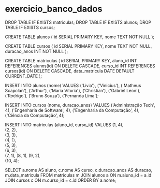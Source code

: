 # exercicio_banco_dados

DROP TABLE IF EXISTS matriculas;
DROP TABLE IF EXISTS alunos;
DROP TABLE IF EXISTS cursos;

CREATE TABLE alunos (
  id SERIAL PRIMARY KEY,
  nome TEXT NOT NULL
);

CREATE TABLE cursos (
  id SERIAL PRIMARY KEY,
  nome TEXT NOT NULL,
  duracao_anos INT NOT NULL
);

CREATE TABLE matriculas (
  id SERIAL PRIMARY KEY,
  aluno_id INT REFERENCES alunos(id) ON DELETE CASCADE,
  curso_id INT REFERENCES cursos(id) ON DELETE CASCADE,
  data_matricula DATE DEFAULT CURRENT_DATE
);

INSERT INTO alunos (nome) VALUES
  ('Livia'),
  ('Vinicius'),
  ('Matheus Scapolan'),
  ('Arthur'),
  ('Maria Vitoria'),
  ('Christian'),
  ('Gabriel Leon'),
  ('Rodrigo'),
  ('Bruno Souza'),
  ('Fernanda Lima');

INSERT INTO cursos (nome, duracao_anos) VALUES
  ('Administração Tech', 4),
  ('Engenharia de Software', 4),
  ('Engenharia da Computação', 4),
  ('Ciência da Computação', 4);

INSERT INTO matriculas (aluno_id, curso_id) VALUES
  (1, 4),  
  (2, 2),  
  (3, 3),  
  (4, 1),  
  (5, 3),  
  (6, 3),  
  (7, 1), 
  (8, 1), 
  (9, 2),  
  (10, 4); 

SELECT 
  a.nome AS aluno, 
  c.nome AS curso, 
  c.duracao_anos AS duracao, 
  m.data_matricula
FROM matriculas m
JOIN alunos a ON m.aluno_id = a.id
JOIN cursos c ON m.curso_id = c.id
ORDER BY a.nome;
